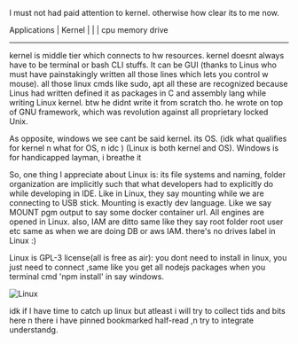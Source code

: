 I must not had paid attention to kernel. otherwise how clear its to me now.

Applications
   |
  Kernel
|    |    |
cpu memory drive

---

kernel is middle tier which connects to hw resources. kernel doesnt always have to be terminal or bash CLI stuffs. It can be GUI (thanks to Linus who must have painstakingly written all those lines which lets you control w mouse). all those linux cmds like sudo, apt all these are recognized because Linus had written defined it as packages in C and assembly lang while writing Linux kernel. btw he didnt write it from scratch tho. he wrote on top of GNU framework, which was revolution against all proprietary locked Unix.

As opposite, windows we see cant be said kernel. its OS. (idk what qualifies for kernel n what for OS, n idc ) (Linux is both kernel and OS). Windows is for handicapped layman, i breathe it

So, one thing I appreciate about Linux is: its file systems and naming, folder organization are implicitly such that what developers had to explicitly do while developing in IDE.
Like in Linux, they say mounting while we are connecting to USB stick. Mounting is exactly dev language. Like we say MOUNT pgm output to say some docker container url.
All engines are opened in Linux. also, IAM are ditto same like they say root folder root user etc same as when we are doing DB or aws IAM.
there's no drives label in Linux :)

Linux is GPL-3 license(all is free as air): you dont need to install in linux, you just need to connect ,same like you get all nodejs packages when you terminal cmd 'npm install' in say windows.

![Linux](https://user-images.githubusercontent.com/11883023/267172579-54b7c408-a545-4769-81ba-89a3b5d18582.jpg)

idk if I have time to catch up linux but atleast i will try to collect tids and bits here n there i have pinned bookmarked half-read ,n try to integrate understandg.
